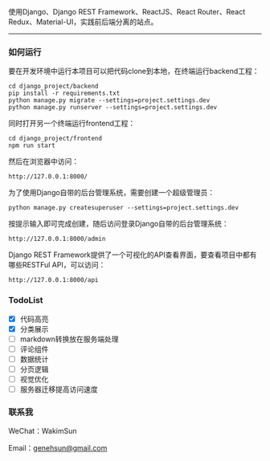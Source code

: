 
使用Django、Django REST Framework、ReactJS、React Router、React Redux、Material-UI，实践前后端分离的站点。

---

### 如何运行

要在开发环境中运行本项目可以把代码clone到本地，在终端运行backend工程：

	cd django_project/backend
	pip install -r requirements.txt
	python manage.py migrate --settings=project.settings.dev
	python manage.py runserver --settings=project.settings.dev
	
同时打开另一个终端运行frontend工程：

	cd django_project/frontend
	npm run start
	
然后在浏览器中访问：
	
	http://127.0.0.1:8000/

为了使用Django自带的后台管理系统，需要创建一个超级管理员：

	python manage.py createsuperuser --settings=project.settings.dev

按提示输入即可完成创建，随后访问登录Django自带的后台管理系统：

	http://127.0.0.1:8000/admin

Django REST Framework提供了一个可视化的API查看界面，要查看项目中都有哪些RESTFul API，可以访问：

	http://127.0.0.1:8000/api

### TodoList

* [x] 代码高亮
* [x] 分类展示
* [ ] markdown转换放在服务端处理
* [ ] 评论组件
* [ ] 数据统计
* [ ] 分页逻辑
* [ ] 视觉优化
* [ ] 服务器迁移提高访问速度

### 联系我

WeChat：WakimSun

Email：genehsun@gmail.com



